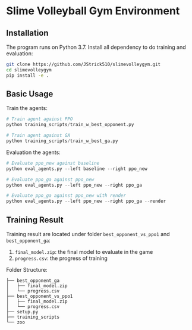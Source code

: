 # Slime Volleyball Gym Environment

## Installation
The program runs on Python 3.7. Install all dependency to do training and evaluation:
```sh
git clone https://github.com/JStrick510/slimevolleygym.git
cd slimevolleygym
pip install -e .
```

## Basic Usage

Train the agents:
```python
# Train agent against PPO
python training_scripts/train_w_best_opponent.py

# Train agent against GA
python training_scripts/train_w_best_ga.py

```

Evaluation the agents:

```python
# Evaluate ppo_new against baseline
python eval_agents.py --left baseline --right ppo_new

# Evaluate ppo_ga against ppo_new
python eval_agents.py --left ppo_new --right ppo_ga 

# Evaluate ppo_ga against ppo_new with render
python eval_agents.py --left ppo_new --right ppo_ga --render

```

## Training Result

Training result are located under folder `best_opponent_vs_ppo1` and `best_opponent_ga`:
1. `final_model.zip`: 
  the final model to evaluate in the game
2. `progress.csv`: the progress of training

Folder Structure:
```
├── best_opponent_ga
│   ├── final_model.zip
│   └── progress.csv
├── best_opponent_vs_ppo1
│   ├── final_model.zip
│   └── progress.csv
├── setup.py
├── training_scripts
└── zoo
```
